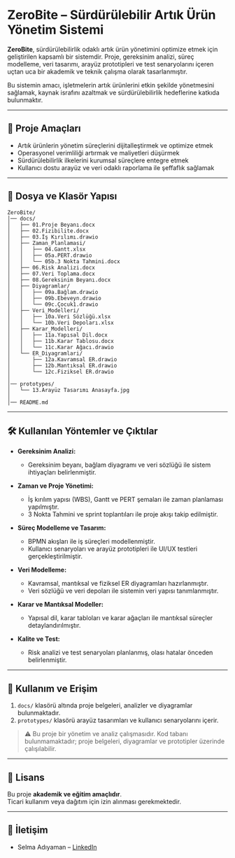 # ZeroBite – Sürdürülebilir Artık Ürün Yönetim Sistemi

**ZeroBite**, sürdürülebilirlik odaklı artık ürün yönetimini optimize etmek için geliştirilen kapsamlı bir sistemdir. Proje, gereksinim analizi, süreç modelleme, veri tasarımı, arayüz prototipleri ve test senaryolarını içeren uçtan uca bir akademik ve teknik çalışma olarak tasarlanmıştır.  

Bu sistemin amacı, işletmelerin artık ürünlerini etkin şekilde yönetmesini sağlamak, kaynak israfını azaltmak ve sürdürülebilirlik hedeflerine katkıda bulunmaktır.

---

## 🌟 Proje Amaçları

- Artık ürünlerin yönetim süreçlerini dijitalleştirmek ve optimize etmek  
- Operasyonel verimliliği artırmak ve maliyetleri düşürmek  
- Sürdürülebilirlik ilkelerini kurumsal süreçlere entegre etmek  
- Kullanıcı dostu arayüz ve veri odaklı raporlama ile şeffaflık sağlamak  

---

## 📂 Dosya ve Klasör Yapısı

```
ZeroBite/
│── docs/
│   ├── 01.Proje Beyanı.docx
│   ├── 02.Fizibilite.docx
│   ├── 03.İş Kırılımı.drawio
│   ├── Zaman_Planlamasi/
│   │   ├── 04.Gantt.xlsx
│   │   ├── 05a.PERT.drawio
│   │   └── 05b.3 Nokta Tahmini.docx
│   ├── 06.Risk Analizi.docx
│   ├── 07.Veri Toplama.docx
│   ├── 08.Gereksinim Beyanı.docx
│   ├── Diyagramlar/
│   │   ├── 09a.Bağlam.drawio
│   │   ├── 09b.Ebeveyn.drawio
│   │   └── 09c.Çocuk1.drawio
│   ├── Veri_Modelleri/
│   │   ├── 10a.Veri Sözlüğü.xlsx
│   │   └── 10b.Veri Depoları.xlsx
│   ├── Karar_Modelleri/
│   │   ├── 11a.Yapısal Dil.docx
│   │   ├── 11b.Karar Tablosu.docx
│   │   └── 11c.Karar Ağacı.drawio
│   └── ER_Diyagramlari/
│       ├── 12a.Kavramsal ER.drawio
│       ├── 12b.Mantıksal ER.drawio
│       └── 12c.Fiziksel ER.drawio
│
│── prototypes/
│   └── 13.Arayüz Tasarımı Anasayfa.jpg
│
│── README.md
```

---

## 🛠 Kullanılan Yöntemler ve Çıktılar

- **Gereksinim Analizi:**  
  - Gereksinim beyanı, bağlam diyagramı ve veri sözlüğü ile sistem ihtiyaçları belirlenmiştir.  

- **Zaman ve Proje Yönetimi:**  
  - İş kırılım yapısı (WBS), Gantt ve PERT şemaları ile zaman planlaması yapılmıştır.  
  - 3 Nokta Tahmini ve sprint toplantıları ile proje akışı takip edilmiştir.  

- **Süreç Modelleme ve Tasarım:**  
  - BPMN akışları ile iş süreçleri modellenmiştir.  
  - Kullanıcı senaryoları ve arayüz prototipleri ile UI/UX testleri gerçekleştirilmiştir.  

- **Veri Modelleme:**  
  - Kavramsal, mantıksal ve fiziksel ER diyagramları hazırlanmıştır.  
  - Veri sözlüğü ve veri depoları ile sistemin veri yapısı tanımlanmıştır.  

- **Karar ve Mantıksal Modeller:**  
  - Yapısal dil, karar tabloları ve karar ağaçları ile mantıksal süreçler detaylandırılmıştır.  

- **Kalite ve Test:**  
  - Risk analizi ve test senaryoları planlanmış, olası hatalar önceden belirlenmiştir.  

---

## 🚀 Kullanım ve Erişim

1. `docs/` klasörü altında proje belgeleri, analizler ve diyagramlar bulunmaktadır.  
2. `prototypes/` klasörü arayüz tasarımları ve kullanıcı senaryolarını içerir.   

> ⚠️ Bu proje bir yönetim ve analiz çalışmasıdır. Kod tabanı bulunmamaktadır; proje belgeleri, diyagramlar ve prototipler üzerinde çalışılabilir.

---

## 📜 Lisans

Bu proje **akademik ve eğitim amaçlıdır**.  
Ticari kullanım veya dağıtım için izin alınması gerekmektedir.  

---

## 📌 İletişim

- Selma Adıyaman – [LinkedIn](https://www.linkedin.com/in/selma-adiyaman/)
